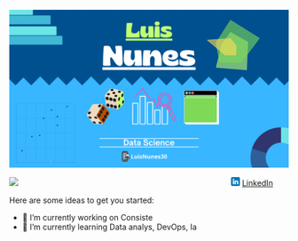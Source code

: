 <p align="center">
  <img src="Luis Nunes.png" >
</p>

<img width="400px" align="left" src="https://github-readme-stats.vercel.app/api/top-langs/?username=LuisNunes301&hide=html&layout=compact&theme=buefy" />  



<a href="https://www.linkedin.com/in/LuisNunes30"><img src="linkedin.png" width="16"></img></a> [LinkedIn](https://www.linkedin.com/in/seu_usuário)  

Here are some ideas to get you started:

- 🔭 I’m currently working on Consiste
- 🌱 I’m currently learning Data analys, DevOps, Ia

